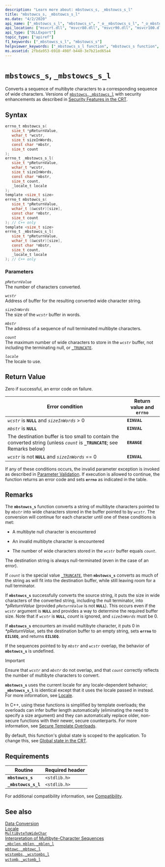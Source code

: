 ```yaml
---
description: "Learn more about: mbstowcs_s, _mbstowcs_s_l"
title: "mbstowcs_s, _mbstowcs_s_l"
ms.date: "4/2/2020"
api_name: ["_mbstowcs_s_l", "mbstowcs_s", "_o__mbstowcs_s_l", "_o_mbstowcs_s"]
api_location: ["msvcrt.dll", "msvcr80.dll", "msvcr90.dll", "msvcr100.dll", "msvcr100_clr0400.dll", "msvcr110.dll", "msvcr110_clr0400.dll", "msvcr120.dll", "msvcr120_clr0400.dll", "ucrtbase.dll", "api-ms-win-crt-multibyte-l1-1-0.dll", "api-ms-win-crt-convert-l1-1-0.dll", "api-ms-win-crt-private-l1-1-0.dll"]
api_type: ["DLLExport"]
topic_type: ["apiref"]
f1_keywords: ["_mbstowcs_s_l", "mbstowcs_s"]
helpviewer_keywords: ["_mbstowcs_s_l function", "mbstowcs_s function", "mbstowcs_s_l function"]
ms.assetid: 2fbda953-6918-498f-b440-3e7b21ed65a4
---
```

# `mbstowcs_s`, `_mbstowcs_s_l`

Converts a sequence of multibyte characters to a corresponding sequence of wide characters. Versions of [`mbstowcs`, `_mbstowcs_l`](mbstowcs-mbstowcs-l.md) with security enhancements as described in [Security Features in the CRT](../../c-runtime-library/security-features-in-the-crt.md).

## Syntax

```C
errno_t mbstowcs_s(
   size_t *pReturnValue,
   wchar_t *wcstr,
   size_t sizeInWords,
   const char *mbstr,
   size_t count
);
errno_t _mbstowcs_s_l(
   size_t *pReturnValue,
   wchar_t *wcstr,
   size_t sizeInWords,
   const char *mbstr,
   size_t count,
   _locale_t locale
);
template <size_t size>
errno_t mbstowcs_s(
   size_t *pReturnValue,
   wchar_t (&wcstr)[size],
   const char *mbstr,
   size_t count
); // C++ only
template <size_t size>
errno_t _mbstowcs_s_l(
   size_t *pReturnValue,
   wchar_t (&wcstr)[size],
   const char *mbstr,
   size_t count,
   _locale_t locale
); // C++ only
```

### Parameters

*`pReturnValue`*<br/>
The number of characters converted.

*`wcstr`*<br/>
Address of buffer for the resulting converted wide character string.

*`sizeInWords`*<br/>
The size of the *`wcstr`* buffer in words.

*`mbstr`*<br/>
The address of a sequence of null terminated multibyte characters.

*`count`*<br/>
The maximum number of wide characters to store in the *`wcstr`* buffer, not including the terminating null, or [`_TRUNCATE`](../../c-runtime-library/truncate.md).

*`locale`*<br/>
The locale to use.

## Return Value

Zero if successful, an error code on failure.

|Error condition|Return value and **`errno`**|
|---------------------|------------------------------|
|*`wcstr`* is **`NULL`** and *`sizeInWords`* > 0|**`EINVAL`**|
|*`mbstr`* is **`NULL`**|**`EINVAL`**|
|The destination buffer is too small to contain the converted string (unless *`count`* is **`_TRUNCATE`**; see Remarks below)|**`ERANGE`**|
|*`wcstr`* is not **`NULL`** and *`sizeInWords`* == 0|**`EINVAL`**|

If any of these conditions occurs, the invalid parameter exception is invoked as described in [Parameter Validation](../../c-runtime-library/parameter-validation.md). If execution is allowed to continue, the function returns an error code and sets **`errno`** as indicated in the table.

## Remarks

The **`mbstowcs_s`** function converts a string of multibyte characters pointed to by *`mbstr`* into wide characters stored in the buffer pointed to by *`wcstr`*. The conversion will continue for each character until one of these conditions is met:

- A multibyte null character is encountered

- An invalid multibyte character is encountered

- The number of wide characters stored in the *`wcstr`* buffer equals *`count`*.

The destination string is always null-terminated (even in the case of an error).

If *`count`* is the special value [`_TRUNCATE`](../../c-runtime-library/truncate.md), then **`mbstowcs_s`** converts as much of the string as will fit into the destination buffer, while still leaving room for a null terminator.

If **`mbstowcs_s`** successfully converts the source string, it puts the size in wide characters of the converted string, including the null terminator, into *&#42;pReturnValue* (provided *`pReturnValue`* is not **`NULL`**). This occurs even if the *`wcstr`* argument is **`NULL`** and provides a way to determine the required buffer size. Note that if *`wcstr`* is **`NULL`**, *count* is ignored, and *`sizeInWords`* must be 0.

If **`mbstowcs_s`** encounters an invalid multibyte character, it puts 0 in *&#42;pReturnValue*, sets the destination buffer to an empty string, sets **`errno`** to **`EILSEQ`**, and returns **`EILSEQ`**.

If the sequences pointed to by *`mbstr`* and *`wcstr`* overlap, the behavior of **`mbstowcs_s`** is undefined.

> [!IMPORTANT]
> Ensure that *`wcstr`* and *`mbstr`* do not overlap, and that *`count`* correctly reflects the number of multibyte characters to convert.

**`mbstowcs_s`** uses the current locale for any locale-dependent behavior; **`_mbstowcs_s_l`** is identical except that it uses the locale passed in instead. For more information, see [Locale](../../c-runtime-library/locale.md).

In C++, using these functions is simplified by template overloads; the overloads can infer buffer length automatically (eliminating the need to specify a size argument) and they can automatically replace older, non-secure functions with their newer, secure counterparts. For more information, see [Secure Template Overloads](../../c-runtime-library/secure-template-overloads.md).

By default, this function's global state is scoped to the application. To change this, see [Global state in the CRT](../global-state.md).

## Requirements

|Routine|Required header|
|-------------|---------------------|
|**`mbstowcs_s`**|`<stdlib.h>`|
|**`_mbstowcs_s_l`**|`<stdlib.h>`|

For additional compatibility information, see [Compatibility](../../c-runtime-library/compatibility.md).

## See also

[Data Conversion](../../c-runtime-library/data-conversion.md)<br/>
[Locale](../../c-runtime-library/locale.md)<br/>
[`MultiByteToWideChar`](/windows/win32/api/stringapiset/nf-stringapiset-multibytetowidechar)<br/>
[Interpretation of Multibyte-Character Sequences](../../c-runtime-library/interpretation-of-multibyte-character-sequences.md)<br/>
[`_mbclen`, `mblen`, `_mblen_l`](mbclen-mblen-mblen-l.md)<br/>
[`mbtowc`, `_mbtowc_l`](mbtowc-mbtowc-l.md)<br/>
[`wcstombs`, `_wcstombs_l`](wcstombs-wcstombs-l.md)<br/>
[`wctomb`, `_wctomb_l`](wctomb-wctomb-l.md)<br/>
